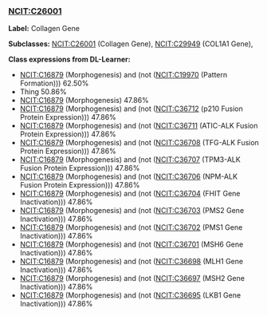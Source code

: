 
### [NCIT:C26001](http://purl.obolibrary.org/obo/NCIT_C26001)
**Label:** Collagen Gene

**Subclasses:** [NCIT:C26001](http://purl.obolibrary.org/obo/NCIT_C26001) (Collagen Gene), [NCIT:C29949](http://purl.obolibrary.org/obo/NCIT_C29949) (COL1A1 Gene), 

**Class expressions from DL-Learner:**

- [NCIT:C16879](http://purl.obolibrary.org/obo/NCIT_C16879) (Morphogenesis) and (not ([NCIT:C19970](http://purl.obolibrary.org/obo/NCIT_C19970) (Pattern Formation))) 62.50%
- Thing 50.86%
- [NCIT:C16879](http://purl.obolibrary.org/obo/NCIT_C16879) (Morphogenesis) 47.86%
- [NCIT:C16879](http://purl.obolibrary.org/obo/NCIT_C16879) (Morphogenesis) and (not ([NCIT:C36712](http://purl.obolibrary.org/obo/NCIT_C36712) (p210 Fusion Protein Expression))) 47.86%
- [NCIT:C16879](http://purl.obolibrary.org/obo/NCIT_C16879) (Morphogenesis) and (not ([NCIT:C36711](http://purl.obolibrary.org/obo/NCIT_C36711) (ATIC-ALK Fusion Protein Expression))) 47.86%
- [NCIT:C16879](http://purl.obolibrary.org/obo/NCIT_C16879) (Morphogenesis) and (not ([NCIT:C36708](http://purl.obolibrary.org/obo/NCIT_C36708) (TFG-ALK Fusion Protein Expression))) 47.86%
- [NCIT:C16879](http://purl.obolibrary.org/obo/NCIT_C16879) (Morphogenesis) and (not ([NCIT:C36707](http://purl.obolibrary.org/obo/NCIT_C36707) (TPM3-ALK Fusion Protein Expression))) 47.86%
- [NCIT:C16879](http://purl.obolibrary.org/obo/NCIT_C16879) (Morphogenesis) and (not ([NCIT:C36706](http://purl.obolibrary.org/obo/NCIT_C36706) (NPM-ALK Fusion Protein Expression))) 47.86%
- [NCIT:C16879](http://purl.obolibrary.org/obo/NCIT_C16879) (Morphogenesis) and (not ([NCIT:C36704](http://purl.obolibrary.org/obo/NCIT_C36704) (FHIT Gene Inactivation))) 47.86%
- [NCIT:C16879](http://purl.obolibrary.org/obo/NCIT_C16879) (Morphogenesis) and (not ([NCIT:C36703](http://purl.obolibrary.org/obo/NCIT_C36703) (PMS2 Gene Inactivation))) 47.86%
- [NCIT:C16879](http://purl.obolibrary.org/obo/NCIT_C16879) (Morphogenesis) and (not ([NCIT:C36702](http://purl.obolibrary.org/obo/NCIT_C36702) (PMS1 Gene Inactivation))) 47.86%
- [NCIT:C16879](http://purl.obolibrary.org/obo/NCIT_C16879) (Morphogenesis) and (not ([NCIT:C36701](http://purl.obolibrary.org/obo/NCIT_C36701) (MSH6 Gene Inactivation))) 47.86%
- [NCIT:C16879](http://purl.obolibrary.org/obo/NCIT_C16879) (Morphogenesis) and (not ([NCIT:C36698](http://purl.obolibrary.org/obo/NCIT_C36698) (MLH1 Gene Inactivation))) 47.86%
- [NCIT:C16879](http://purl.obolibrary.org/obo/NCIT_C16879) (Morphogenesis) and (not ([NCIT:C36697](http://purl.obolibrary.org/obo/NCIT_C36697) (MSH2 Gene Inactivation))) 47.86%
- [NCIT:C16879](http://purl.obolibrary.org/obo/NCIT_C16879) (Morphogenesis) and (not ([NCIT:C36695](http://purl.obolibrary.org/obo/NCIT_C36695) (LKB1 Gene Inactivation))) 47.86%


